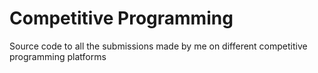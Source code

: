 # Competitive Programming

Source code to all the submissions made by me on different competitive programming platforms
